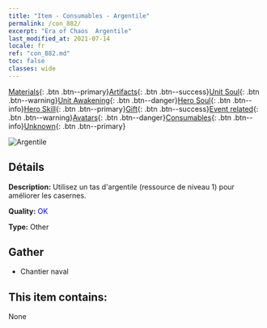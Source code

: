```yaml
---
title: "Item - Consumables - Argentile"
permalink: /con_882/
excerpt: "Era of Chaos  Argentile"
last_modified_at: 2021-07-14
locale: fr
ref: "con_882.md"
toc: false
classes: wide
---
```

 [Materials](/ItemsFR/){: .btn .btn--primary}[Artifacts](/ItemsFR/Artifacts/){: .btn .btn--success}[Unit Soul](/ItemsFR/UnitSoul/){: .btn .btn--warning}[Unit Awakening](/ItemsFR/UnitAwakening/){: .btn .btn--danger}[Hero Soul](/ItemsFR/HeroSoul/){: .btn .btn--info}[Hero Skill](/ItemsFR/HeroSkill/){: .btn .btn--primary}[Gift](/ItemsFR/Gift/){: .btn .btn--success}[Event related](/ItemsFR/Events/){: .btn .btn--warning}[Avatars](/ItemsFR/Avatars/){: .btn .btn--danger}[Consumables](/ItemsFR/Consumables/){: .btn .btn--info}[Unknown](/ItemsFR/Unknown/){: .btn .btn--primary}

 ![Argentile](/images/t/i_113.png)

## Détails
 **Description:** Utilisez un tas d'argentile (ressource de niveau 1) pour améliorer les casernes.

 **Quality:** <span style="color: #0000CD">OK</span>

 **Type:** Other

## Gather

*    Chantier naval 

## This item contains:

  None

